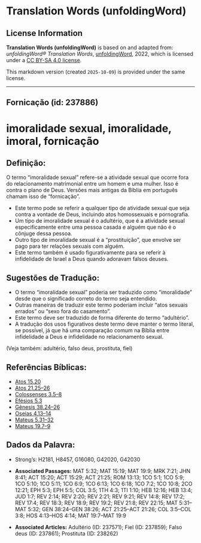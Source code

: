 # Translation Words (unfoldingWord)

## License Information

**Translation Words (unfoldingWord)** is based on and adapted from: _unfoldingWord® Translation Words_, [unfoldingWord](https://unfoldingword.org/utw), 2022, which is licensed under a [CC BY-SA 4.0 license](https://creativecommons.org/licenses/by-sa/4.0/legalcode.en).

This markdown version (created `2025-10-09`) is provided under the same license.



--------------------------------

## Fornicação (id: 237886)

imoralidade sexual, imoralidade, imoral, fornicação
===================================================

Definição:
----------

O termo “imoralidade sexual” refere\-se a atividade sexual que ocorre fora do relacionamento matrimonial entre um homem e uma mulher. Isso é contra o plano de Deus. Versões mais antigas da Bíblia em português chamam isso de “fornicação”.

* Este termo pode se referir a qualquer tipo de atividade sexual que seja contra a vontade de Deus, incluindo atos homossexuais e pornografia.
* Um tipo de imoralidade sexual é o adultério, que é a atividade sexual especificamente entre uma pessoa casada e alguém que não é o cônjuge dessa pessoa.
* Outro tipo de imoralidade sexual é a “prostituição”, que envolve ser pago para ter relações sexuais com alguém.
* Este termo também é usado figurativamente para se referir à infidelidade de Israel a Deus quando adoravam falsos deuses.

Sugestões de Tradução:
----------------------

* O termo “imoralidade sexual” poderia ser traduzido como “imoralidade” desde que o significado correto do termo seja entendido.
* Outras maneiras de traduzir este termo poderiam incluir “atos sexuais errados” ou “sexo fora do casamento”.
* Este termo deve ser traduzido de forma diferente do termo “adultério”.
* A tradução dos usos figurativos deste termo deve manter o termo literal, se possível, já que há uma comparação comum na Bíblia entre infidelidade a Deus e infidelidade no relacionamento sexual.

(Veja também: adultério, falso deus, prostituta, fiel)

Referências Bíblicas:
---------------------

* [Atos 15\.20](https://ref.ly/Acts15:20)
* [Atos 21\.25–26](https://ref.ly/Acts21:25-Acts21:26)
* [Colossenses 3\.5–8](https://ref.ly/Col3:5-Col3:8)
* [Efésios 5\.3](https://ref.ly/Eph5:3)
* [Gênesis 38\.24–26](https://ref.ly/Gen38:24-Gen38:26)
* [Oseias 4\.13–14](https://ref.ly/Hos4:13-Hos4:14)
* [Mateus 5\.31–32](https://ref.ly/Matt5:31-Matt5:32)
* [Mateus 19\.7–9](https://ref.ly/Matt19:7-Matt19:9)

Dados da Palavra:
-----------------

* Strong’s: H2181, H8457, G16080, G42020, G42030

* **Associated Passages:** MAT 5:32; MAT 15:19; MAT 19:9; MRK 7:21; JHN 8:41; ACT 15:20; ACT 15:29; ACT 21:25; ROM 13:13; 1CO 5:1; 1CO 5:9; 1CO 5:10; 1CO 5:11; 1CO 6:9; 1CO 6:13; 1CO 6:18; 1CO 7:2; 1CO 10:8; 2CO 12:21; EPH 5:3; EPH 5:5; COL 3:5; 1TH 4:3; 1TI 1:10; HEB 12:16; HEB 13:4; JUD 1:7; REV 2:14; REV 2:20; REV 2:21; REV 9:21; REV 14:8; REV 17:2; REV 17:4; REV 18:3; REV 18:9; REV 19:2; REV 21:8; REV 22:15; MAT 5:31–MAT 5:32; GEN 38:24–GEN 38:26; ACT 21:25–ACT 21:26; COL 3:5–COL 3:8; HOS 4:13–HOS 4:14; MAT 19:7–MAT 19:9
* **Associated Articles:** Adultério (ID: 237571); Fiel (ID: 237859); Falso deus (ID: 237861); Prostituta (ID: 238262)

